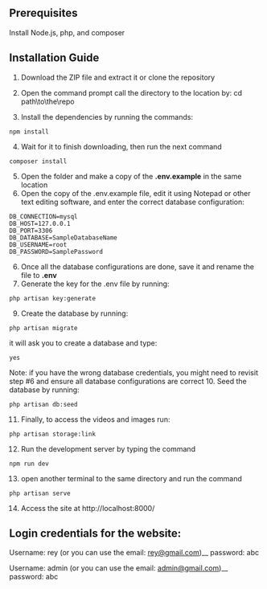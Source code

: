 ## Prerequisites  
Install Node.js, php, and composer

## Installation Guide
1. Download the ZIP file and extract it or clone the repository 
2. Open the command prompt call the directory to the location by:
    cd path\to\the\repo

3. Install the dependencies by running the commands:
```
npm install
```
4. Wait for it to finish downloading, then run the next command
```
composer install
```
5. Open the folder and make a copy of the **.env.example** in the same location
6. Open the copy of the .env.example file, edit it using Notepad or other text editing software, and enter the correct database configuration:
```
DB_CONNECTION=mysql
DB_HOST=127.0.0.1
DB_PORT=3306
DB_DATABASE=SampleDatabaseName
DB_USERNAME=root
DB_PASSWORD=SamplePassword
```
6. Once all the database configurations are done, save it and rename the file to **.env**
7. Generate the key for the .env file by running:
```
php artisan key:generate
```
9. Create the database by running:
```
php artisan migrate
```
it will ask you to create a database and type:
```
yes 
```
Note: if you have the wrong database credentials, you might need to revisit step #6 and ensure all database configurations are correct
10. Seed the database by running:
```
php artisan db:seed
```
11. Finally, to access the videos and images run:
```
php artisan storage:link
```
12. Run the development server by typing the command
```
npm run dev
```
13. open another terminal to the same directory and run the command
```
php artisan serve
```
14. Access the site at http://localhost:8000/

## Login credentials for the website:
Username: rey (or you can use the email: rey@gmail.com)__
password: abc

Username: admin (or you can use the email: admin@gmail.com)__
password: abc
 
